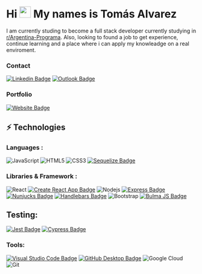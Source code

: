 # Hi <img src="https://raw.githubusercontent.com/aemmadi/aemmadi/master/wave.gif" width="30px"> My names is Tomás Alvarez 

I am currently studing to become a full stack developer currently studying in [r/Argentina-Programa](https://argentinaprograma.com/). Also, looking to found a job to get experience, continue learning and a place where i can apply my knowleadge on a real enviroment. 

### Contact

[![Linkedin Badge](https://img.shields.io/badge/-Tom%C3%A1s%20Alvarez-blue?style=flat-square&logo=Linkedin&logoColor=white&link=https://www.linkedin.com/in/tom%C3%A1salvarez/)](https://www.linkedin.com/in/tom%C3%A1salvarez/)
[![Outlook Badge](https://img.shields.io/badge/-alvareztomas1%40outlook.es-0072C6?style=flat-square&logo=Microsoft-Outlook&logoColor=white&link=mailto:alvareztomas1@outlook.es)](mailto:alvareztomas1@outlook.es)

### Portfolio

[![Website Badge](https://img.shields.io/badge/-Portfolio-black?style=flat-square&logo=Wordpress&logoColor=white&link=https://khushi0321.github.io/portfolio/#/)](https://khushi0321.github.io/portfolio/#/)

## ⚡ Technologies

### Languages :

![JavaScript](https://img.shields.io/badge/-JavaScript-black?style=flat-square&logo=javascript)
![HTML5](https://img.shields.io/badge/-HTML5-E34F26?style=flat-square&logo=html5&logoColor=white)
![CSS3](https://img.shields.io/badge/-CSS3-1572B6?style=flat-square&logo=css3)
[![Sequelize Badge](https://img.shields.io/badge/-Sequelize-0086B3?style=flat-square&logo=sequelize&logoColor=white)](https://sequelize.org)


### Libraries & Framework :

![React](https://img.shields.io/badge/-React-black?style=flat-square&logo=react)
[![Create React App Badge](https://img.shields.io/badge/-Create%20React%20App-61DAFB?style=flat-square&logo=react&logoColor=white)](https://create-react-app.dev)
![Nodejs](https://img.shields.io/badge/-Nodejs-black?style=flat-square&logo=Node.js)
[![Express Badge](https://img.shields.io/badge/-Express-000000?style=flat-square&logo=express&logoColor=white)](https://expressjs.com)
[![Nunjucks Badge](https://img.shields.io/badge/-Nunjucks-3E863D?style=flat-square&logo=Nunjucks&logoColor=white)](https://mozilla.github.io/nunjucks/)
[![Handlebars Badge](https://img.shields.io/badge/-Handlebars-FF7E00?style=flat-square&logo=handlebars&logoColor=white)](https://handlebarsjs.com)
![Bootstrap](https://img.shields.io/badge/-Bootstrap-563D7C?style=flat-square&logo=bootstrap)
[![Bulma JS Badge](https://img.shields.io/badge/-Bulma_JS-00D1B2?style=flat-square&logo=bulma&logoColor=white)](https://bulma.io)


## Testing:
[![Jest Badge](https://img.shields.io/badge/-Jest-C21325?style=flat-square&logo=jest&logoColor=white)](https://jestjs.io)
[![Cypress Badge](https://img.shields.io/badge/-Cypress-17202C?style=flat-square&logo=cypress&logoColor=white)](https://www.cypress.io)

### Tools:

[![Visual Studio Code Badge](https://img.shields.io/badge/-Visual_Studio_Code-007ACC?style=flat-square&logo=visual-studio-code&logoColor=white)](https://code.visualstudio.com)
[![GitHub Desktop Badge](https://img.shields.io/badge/-GitHub_Desktop-333333?style=flat-square&logo=github&logoColor=white)](https://desktop.github.com)
![Google Cloud](https://img.shields.io/badge/Google%20Cloud-black?style=flat-square&logo=google-cloud)
![Git](https://img.shields.io/badge/-Git-black?style=flat-square&logo=git)
